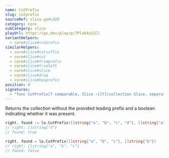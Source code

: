 ```yaml
---
name: CutPrefix
slug: cutprefix
sourceRef: slice.go#L800
category: core
subCategory: slice
playUrl: https://go.dev/play/p/7Plak4a1ICl
variantHelpers:
  - core#slice#cutprefix
similarHelpers:
  - core#slice#cutsuffix
  - core#slice#cut
  - core#slice#trimprefix
  - core#slice#trimleft
  - core#slice#slice
  - core#slice#drop
  - core#slice#hasprefix
position: 0
signatures:
  - "func CutPrefix[T comparable, Slice ~[]T](collection Slice, separator Slice) (after Slice, found bool)"
---
```


Returns the collection without the provided leading prefix and a boolean indicating whether it was present.

```go
right, found := lo.CutPrefix([]string{"a", "b", "c", "d"}, []string{"a", "b", "c"})
// right: []string{"d"}
// found: true

right, found = lo.CutPrefix([]string{"a", "b", "c"}, []string{"b"})
// right: []string{"a", "b", "c"}
// found: false
```


